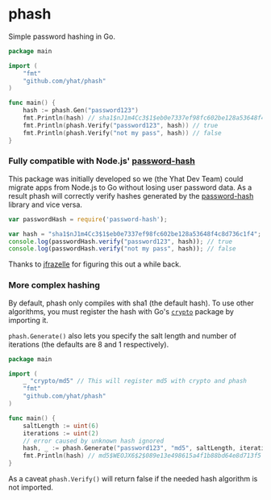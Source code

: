# phash

Simple password hashing in Go.

```go
package main

import (
    "fmt"
    "github.com/yhat/phash"
)

func main() {
    hash := phash.Gen("password123")
    fmt.Println(hash) // sha1$nJ1m4Cc3$1$eb0e7337ef98fc602be128a53648f4c8d736c1f4
    fmt.Println(phash.Verify("password123", hash)) // true
    fmt.Println(phash.Verify("not my pass", hash)) // false
}
```

### Fully compatible with Node.js' [password-hash](https://www.npmjs.com/package/password-hash)

This package was initially developed so we (the Yhat Dev Team) could migrate
apps from Node.js to Go without losing user password data. As a result phash
will correctly verify hashes generated by the
[password-hash](https://www.npmjs.com/package/password-hash) library and vice
versa.

```js
var passwordHash = require('password-hash');

var hash = "sha1$nJ1m4Cc3$1$eb0e7337ef98fc602be128a53648f4c8d736c1f4";
console.log(passwordHash.verify("password123", hash)); // true
console.log(passwordHash.verify("not my pass", hash)); // false
```

Thanks to [jfrazelle](https://github.com/jfrazelle) for figuring this out a
while back.

### More complex hashing

By default, phash only compiles with sha1 (the default hash). To use other
algorithms, you must register the hash with Go's [`crypto`](http://golang.org/pkg/crypto/)
package by importing it.

`phash.Generate()` also lets you specify the salt length and number of iterations
(the defaults are 8 and 1 respectively).

```go
package main

import (
    _ "crypto/md5" // This will register md5 with crypto and phash
    "fmt"
    "github.com/yhat/phash"
)

func main() {
    saltLength := uint(6)
    iterations := uint(2)
    // error caused by unknown hash ignored
    hash, _ := phash.Generate("password123", "md5", saltLength, iterations)
    fmt.Println(hash) // md5$WEOJX6$2$089e13e498615a4f1b88bd64e8d713f5
}
```

As a caveat `phash.Verify()` will return false if the needed hash algorithm is not imported.
